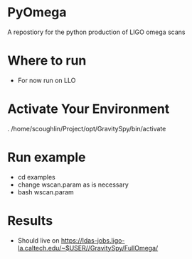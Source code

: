 # PyOmega
A repostiory for the python production of LIGO omega scans

# Where to run
* For now run on LLO

# Activate Your Environment
. /home/scoughlin/Project/opt/GravitySpy/bin/activate

# Run example
* cd examples
* change wscan.param as is necessary
* bash wscan.param

# Results
* Should live on https://ldas-jobs.ligo-la.caltech.edu/~$USER//GravitySpy/FullOmega/
